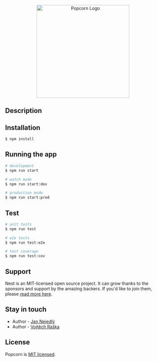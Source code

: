 <p align="center">
  <img src="https://i.ibb.co/zxSKGmY/review-removebg-preview.png" width="300" alt="Popcorn Logo" /></a>
</p>

## Description


## Installation

```bash
$ npm install
```

## Running the app

```bash
# development
$ npm run start

# watch mode
$ npm run start:dev

# production mode
$ npm run start:prod
```

## Test

```bash
# unit tests
$ npm run test

# e2e tests
$ npm run test:e2e

# test coverage
$ npm run test:cov
```

## Support

Nest is an MIT-licensed open source project. It can grow thanks to the sponsors and support by the amazing backers. If you'd like to join them, please [read more here](https://docs.nestjs.com/support).

## Stay in touch

- Author - [Jan Nejedlý](https://github.com/jan-nejedly)
- Author - [Vojtěch Raška](https://github.com/raskavoj)

## License

Popcorn is [MIT licensed](LICENSE).
